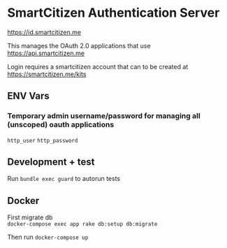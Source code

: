 # SmartCitizen Authentication Server

https://id.smartcitizen.me

This manages the OAuth 2.0 applications that use https://api.smartcitizen.me

Login requires a smartcitizen account that can to be created at https://smartcitizen.me/kits


## ENV Vars

### Temporary admin username/password for managing all (unscoped) oauth applications

`http_user`
`http_password`


## Development + test

Run `bundle exec guard` to autorun tests


## Docker
First migrate db  
`docker-compose exec app rake db:setup db:migrate`

Then run
`docker-compose up`
